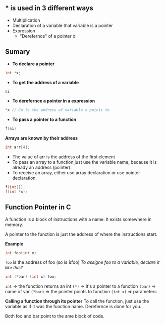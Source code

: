 ## \* is used in 3 different ways

- Multiplication
- Declaration of a variable that variable is a pointer
- Expression
  - "Derefernce" of a pointer
    d

## Sumary

- **To declare a pointer**

```c
int *x;
```

- **To get the address of a variable**

```c
&i
```

- **To derefernce a pointer in a expression**

```c
*x // Go to the address of variable x points to
```

- **To pass a pointer to a function**

```c
f(&i)
```

**Arrays are known by their address**

```c
int arr[4];
```

- The value of arr is the address of the first element
- To pass an array to a function just use the variable name, because it is already an address (pointer).
- To receive an array, either use array declaration or use pointer declaration.

```c
f(int[]);
f(int *x);
```

## Function Pointer in C

A function is a block of instructions with a name.
It exists somewhere in memory.

A pointer to the function is just the address of where the instructions start.

**Example**

```c
int foo(int x)
```

`foo` is the address of foo (so is &foo)
_To assigne foo to a variable, declare it like this?_

```c
int (*bar) (int x) foo;
```

`int` => the function returns an int
`(*)` => it's a pointer to a function
`(bar)` => name of var
`(*bar)` => the pointer points to function
`(int x)` => parameters

**Calling a function through its pointer**
To call the function, just use the variable as if it was the function name. Derefernce is done for you.

Both foo and bar point to the ame block of code.
